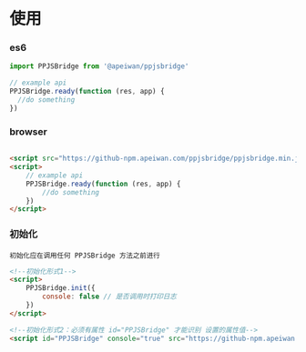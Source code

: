 # 使用

### es6

```js
import PPJSBridge from '@apeiwan/ppjsbridge'

// example api
PPJSBridge.ready(function (res, app) {
  //do something
})
```

### browser

```html

<script src="https://github-npm.apeiwan.com/ppjsbridge/ppjsbridge.min.js"></script>
<script>
    // example api
    PPJSBridge.ready(function (res, app) {
        //do something
    })
</script>
```

### 初始化

`初始化应在调用任何 PPJSBridge 方法之前进行`

```html
<!--初始化形式1-->
<script>
    PPJSBridge.init({
        console: false // 是否调用时打印日志
    })
</script>

<!--初始化形式2：必须有属性 id="PPJSBridge" 才能识别 设置的属性值-->
<script id="PPJSBridge" console="true" src="https://github-npm.apeiwan.com/ppjsbridge/ppjsbridge.min.js"></script>
```
